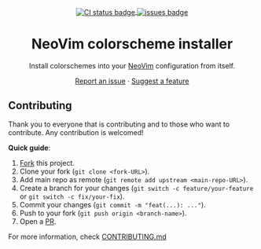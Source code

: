 <a name="readme-top"></a>

<div align="center">

<a href="https://github.com/AlejandroSuero/colorscheme-installer/actions/workflows/default.yml">
    <img
        alt="CI status badge"
        align="center"
        src="https://github.com/AlejandroSuero/colorscheme-installer/actions/workflows/default.yml/badge.svg"
    />
</a>
<a href="https://github.com/AlejanroSuero/colorscheme-installer/issues">
    <img
        align="center" src="https://img.shields.io/github/issues/alejandrosuero/colorscheme-installer"
        alt="issues badge"
        title="Issues"
    />
</a>

# NeoVim colorscheme installer

Install colorschemes into your [NeoVim](https://neovim.io) configuration from
itself.

[Report an issue](https://github.com/AlejandroSuero/colorscheme-installer/issues)
· [Suggest a feature](https://github.com/AlejandroSuero/colorscheme-installer/issues)

</div>

## Contributing

Thank you to everyone that is contributing and to those who want to contribute.
Any contribution is welcomed!

**Quick guide**:

1. [Fork](https://github.com/AlejandroSuero/colorscheme-installer/fork) this project.
2. Clone your fork (`git clone <fork-URL>`).
3. Add main repo as remote (`git remote add upstream <main-repo-URL>`).
4. Create a branch for your changes (`git switch -c feature/your-feature` or
   `git switch -c fix/your-fix`).
5. Commit your changes (`git commit -m "feat(...): ..."`).
6. Push to your fork (`git push origin <branch-name>`).
7. Open a [PR](https://github.com/AlejandroSuero/colorscheme-installer/pulls).

For more information, check [CONTRIBUTING.md](https://github.com/AlejandroSuero/colorscheme-installer/blob/main/CONTRIBUTING.md)
